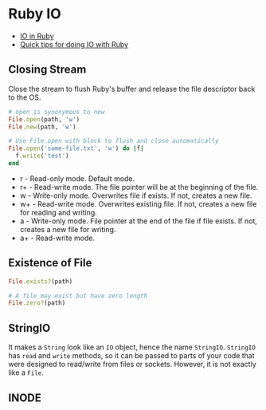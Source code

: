 # Ruby IO

* [IO in Ruby](https://robots.thoughtbot.com/io-in-ruby)
* [Quick tips for doing IO with Ruby](https://mauricio.github.io/2014/08/03/quick-tips-for-doing-io-with-ruby.html)

## Closing Stream

Close the stream to flush Ruby's buffer and release the file descriptor back to the OS.

```ruby
# open is synonymous to new
File.open(path, 'w')
File.new(path, 'w')

# Use File.open with block to flush and close automatically
File.open('some-file.txt', 'w') do |f|
  f.write('test')
end
```

* r - Read-only mode. Default mode.
* r+ - Read-write mode. The file pointer will be at the beginning of the file.
* w - Write-only mode. Overwrites file if exists. If not, creates a new file.
* w+ - Read-write mode. Overwrites existing file. If not, creates a new file for reading and writing.
* a - Write-only mode. File pointer at the end of the file if file exists. If not, creates a new file for writing.
* a+ - Read-write mode.

## Existence of File

```ruby
File.exists?(path)

# A file may exist but have zero length
File.zero?(path)
```

## StringIO

It makes a `String` look like an `IO` object, hence the name `StringIO`. `StringIO` has `read` and `write` methods, so it can be passed to parts of your code that were designed to read/write from files or sockets. However, it is not exactly like a `File`.

## INODE